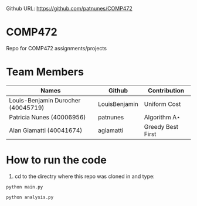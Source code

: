 Github URL: https://github.com/patnunes/COMP472

# COMP472

Repo for COMP472 assignments/projects

# Team Members

| Names                              | Github        | Contribution      |
| ---------------------------------- | ------------- | ----------------- |
| Louis-Benjamin Durocher (40045719) | LouisBenjamin | Uniform Cost      |
| Patricia Nunes (40006956)          | patnunes      | Algorithm A⋆      |
| Alan Giamatti (40041674)           | agiamatti     | Greedy Best First |

# How to run the code

1. cd to the directry where this repo was cloned in and type:

```python main.py```

```python analysis.py```
